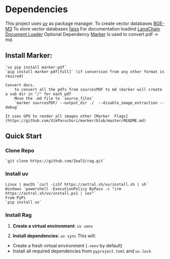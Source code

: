 # Dependencies

This project uses [uv](https://github.com/astral-sh/uv) as package manager.
To create vector databases [BGE-M3](https://huggingface.co/BAAI/bge-m3)
To store vector databases [faiss](https://github.com/facebookresearch/faiss)
For documentation loadind [LangChain Document Loader](https://python.langchain.com/v0.1/docs/modules/data_connection/document_loaders/)
Optional Dependency [Marker](https://github.com/VikParuchuri/marker) Is used to convert pdf -> md.

## Install Marker:
    `uv pip install marker-pdf`
    `pip install marker-pdf[full]` (if conversion from any other format is reuired)
    
    Convert docs.
        to convert all the pdfs from sourcesPDF to md (marker will create a sub dir in "/" for each pdf
        Move the .md file to `source_files`
        `marker sourcesPDF/ --output_dir ./  --disable_image_extraction --debug`

    It uses GPU to render all images other [Marker  Flags](https://github.com/VikParuchuri/marker/blob/master/README.md)



## Quick Start
### Clone Repo
    `git clone https://github.com/Zeal5/rag.git`

### Install uv
    Linux | macOS `curl -LsSf https://astral.sh/uv/install.sh | sh`
    Windows `powershell -ExecutionPolicy ByPass -c "irm https://astral.sh/uv/install.ps1 | iex"`
    From PyPi
    `pip install uv`
    
### Install Rag
1. **Create a virtual environment**:
`uv venv`

2. **Install dependencies**:
`uv sync`
This will:
- Create a fresh virtual environment (`.venv` by default)
- Install all required dependencies from `pyproject.toml` and `uv.lock`

    

        
        


